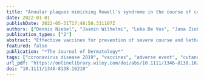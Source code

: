 ```yaml
---
title: "Annular plaques mimicking Rowell’s syndrome in the course of coronavirus disease 2019 mRNA vaccines: An overlooked phenomenon?"
date: 2022-01-01
publishDate: 2022-05-31T17:48:50.331107Z
authors: ["Dennis Niebel", "Jasmin Wilhelmi", "Luka De Vos", "Jana Ziob", "Kristel Jaschke", "Thomas Bieber", "Joerg Wenzel", "Christine Braegelmann"]
publication_types: ["2"]
abstract: "Effective vaccines for prevention of severe course and lethal outcome of coronavirus disease 2019 have been developed and approved in regulatory rolling and fast-track procedures; they are now widely distributed worldwide. Data about cutaneous side-effects of the new mRNA-type vaccines is scant, however. We herein report two similar cases of cutaneous adverse drug reactions (ADR) mimicking Rowell’s syndrome that occurred after the first dose of BNT162b2 and mRNA-1273, respectively. Both patients achieved prompt clinical improvement with a short pulse of oral prednisolone and non-steroidal inflammatory drugs. We suspect this phenomenon to occur in a timeframe of 7–14 days after vaccination due to an interferon-γ-driven shift towards type I immunity in susceptible individuals. As rheumatic patients were excluded from phase III clinical trials and as most countries prioritized the elderly population to receive the vaccinations first, cutaneous ADR might become more frequent once the younger part of the population is vaccinated over the course of 2021. Atypical cutaneous ADR might be misinterpreted or overlooked by non-dermatologists. Further studies are required to determine the best suitable vaccine types for individual groups of patients."
featured: false
publication: "*The Journal of Dermatology*"
tags: ["coronavirus disease 2019", "vaccines", "adverse event", "cutaneous lupus erythematosus", "Rowell’s syndrome"]
url_pdf: "https://onlinelibrary.wiley.com/doi/abs/10.1111/1346-8138.16210"
doi: "10.1111/1346-8138.16210"
---
```


